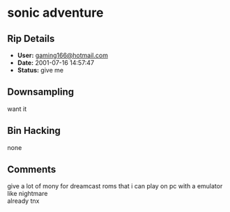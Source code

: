 # sonic adventure

## Rip Details

- **User:** gaming166@hotmail.com
- **Date:** 2001-07-16 14:57:47
- **Status:** give me

## Downsampling

want it

## Bin Hacking

none

## Comments

give a lot of mony for dreamcast roms that i can play on pc with a emulator like nightmare<br /> already tnx

